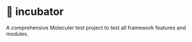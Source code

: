 # :hatching_chick: incubator
A comprehensive Moleculer test project to test all framework features and modules.
